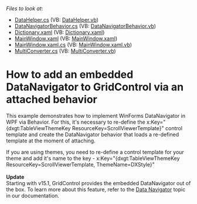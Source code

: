<!-- default file list -->
*Files to look at*:

* [DataHelper.cs](./CS/DxSample/DataHelper.cs) (VB: [DataHelper.vb](./VB/DxSample/DataHelper.vb))
* [DataNavigatorBehavior.cs](./CS/DxSample/DataNavigatorBehavior.cs) (VB: [DataNavigatorBehavior.vb](./VB/DxSample/DataNavigatorBehavior.vb))
* [Dictionary.xaml](./CS/DxSample/Dictionary.xaml) (VB: [Dictionary.xaml](./VB/DxSample/Dictionary.xaml))
* [MainWindow.xaml](./CS/DxSample/MainWindow.xaml) (VB: [MainWindow.xaml](./VB/DxSample/MainWindow.xaml))
* [MainWindow.xaml.cs](./CS/DxSample/MainWindow.xaml.cs) (VB: [MainWindow.xaml.vb](./VB/DxSample/MainWindow.xaml.vb))
* [MultiConverter.cs](./CS/DxSample/MultiConverter.cs) (VB: [MultiConverter.vb](./VB/DxSample/MultiConverter.vb))
<!-- default file list end -->
# How to add an embedded DataNavigator to GridControl via an attached behavior


<p>This example demonstrates how to implement WinForms DataNavigator in WPF via Behavior. For this, it's necessary to re-define the x:Key="{dxgt:TableViewThemeKey ResourceKey=ScrollViewerTemplate}" control template and create the DataNavigator behavior that loads a re-defined template at the moment of attaching.</p>
<p>If you are using themes, you need to re-define a control template for your theme and add it's name to the key - x:Key="{dxgt:TableViewThemeKey ResourceKey=ScrollViewerTemplate, ThemeName=DXStyle}"<br /><br /><strong>Update</strong><br />Starting with v15.1, GridControl provides the embedded DataNavigator out of the box. To learn more about this feature, refer to the <a href="https://documentation.devexpress.com/WPF/CustomDocument114118.aspx">Data Navigator</a> topic in our documentation.</p>

<br/>


